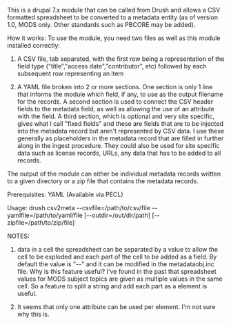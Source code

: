 This is a drupal 7.x module that can be called from Drush and allows a CSV formatted
spreadsheet to be converted to a metadata entity (as of version 1.0, MODS only.
Other standards such as PBCORE may be added).


How it works:
To use the module, you need two files as well as this module installed correctly:

1) A CSV file, tab separated, with the first row being a representation of the field type
   ("title","access date","contributor", etc) followed by each subsequent row representing
   an item

2) A YAML file broken into 2 or more sections. One section is only 1 line that informs the
   module which field, if any, to use as the output filename for the records. A second
   section is used to connect the CSV header fields to the metadata field, as well as
   allowing the use of an attribute with the field. A third section, which is optional
   and very site specific, gives what I call "fixed fields" and these are fields that are
   to be injected into the metadata record but aren't represented by CSV data. I use these
   generally as placeholders in the metadata record that are filled in further along in
   the ingest procedure. They could also be used for site specific data such as license
   records, URLs, any data that has to be added to all records.

The output of the module can either be individual metadata records written to a given
directory or a zip file that contains the metadata records.

Prerequisites:
YAML (Available via PECL)


Usage:
drush csv2meta --csvfile=/path/to/csv/file --yamlfile=/path/to/yaml/file [--outdir=/out/dir/path] [--zipfile=/path/to/zip/file]

NOTES:
1) data in a cell the spreadsheet can be separated by a value to allow the cell to be exploded and each part of the cell to be added as a field. By default the value is "--" and it can be modified in the metadataobj.inc file. Why is this feature useful? I've found in the past that spreadsheet values for MODS subject topics are given as multiple values in the same cell. So a feature to split a string and add each part as a element is useful.

2) It seems that only one attribute can be used per element. I'm not sure why this is.



